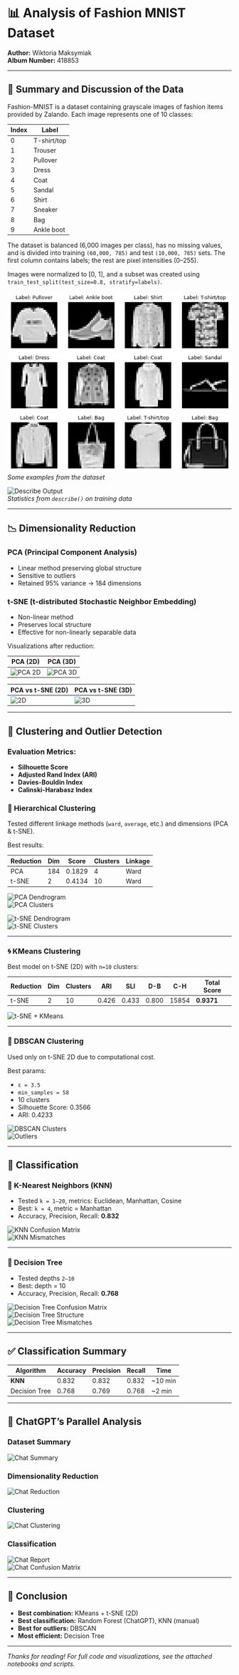 # 📊 Analysis of Fashion MNIST Dataset
**Author:** Wiktoria Maksymiak  
**Album Number:** 418853  

---

## 📝 Summary and Discussion of the Data

Fashion-MNIST is a dataset containing grayscale images of fashion items provided by Zalando. Each image represents one of 10 classes:

| Index | Label        |
|-------|--------------|
| 0     | T-shirt/top  |
| 1     | Trouser      |
| 2     | Pullover     |
| 3     | Dress        |
| 4     | Coat         |
| 5     | Sandal       |
| 6     | Shirt        |
| 7     | Sneaker      |
| 8     | Bag          |
| 9     | Ankle boot   |

The dataset is balanced (6,000 images per class), has no missing values, and is divided into training `(60,000, 785)` and test `(10,000, 785)` sets. The first column contains labels; the rest are pixel intensities (0–255).

Images were normalized to [0, 1], and a subset was created using `train_test_split(test_size=0.8, stratify=labels)`.

![Sample Images](https://github.com/w-maks/Analysis-of-Fashion-Mnist-Dataset/blob/main/images/1/clothes.png)
*Some examples from the dataset*

![Describe Output](1/describe.png)  
*Statistics from `describe()` on training data*

---

## 📉 Dimensionality Reduction

### PCA (Principal Component Analysis)
- Linear method preserving global structure
- Sensitive to outliers
- Retained 95% variance → 184 dimensions

### t-SNE (t-distributed Stochastic Neighbor Embedding)
- Non-linear method
- Preserves local structure
- Effective for non-linearly separable data

Visualizations after reduction:

| PCA (2D) | PCA (3D) |
|---------|----------|
| ![PCA 2D](2/pca%20180d%20onto%202.png) | ![PCA 3D](2/pca%20180d%20onto%203.png) |

| PCA vs t-SNE (2D) | PCA vs t-SNE (3D) |
|------------------|-------------------|
| ![2D](2/pca%20tsne%202d.png) | ![3D](2/pca%20tsne%203d.png) |

---

## 🔗 Clustering and Outlier Detection

### Evaluation Metrics:
- **Silhouette Score**
- **Adjusted Rand Index (ARI)**
- **Davies-Bouldin Index**
- **Calinski-Harabasz Index**

### 📂 Hierarchical Clustering
Tested different linkage methods (`ward`, `average`, etc.) and dimensions (PCA & t-SNE).

Best results:

| Reduction | Dim | Score | Clusters | Linkage |
|-----------|-----|-------|----------|---------|
| PCA       | 184 | 0.1829 | 4        | Ward    |
| t-SNE     | 2   | 0.4134 | 10       | Ward    |

![PCA Dendrogram](3/hierarchical/dendograms/180%2010.png)  
![PCA Clusters](3/hierarchical/plots/180%2010.png)

![t-SNE Dendrogram](3/hierarchical/dendograms/tsne%2010.png)  
![t-SNE Clusters](3/hierarchical/plots/tsne%2010.png)

---

### 🌀 KMeans Clustering

Best model on t-SNE (2D) with `n=10` clusters:

| Reduction | Dim | Clusters | ARI   | SLI   | D-B  | C-H   | Total Score |
|-----------|-----|----------|-------|-------|------|-------|--------------|
| t-SNE     | 2   | 10       | 0.426 | 0.433 | 0.800 | 15854 | **0.9371**   |

![t-SNE + KMeans](3/kmeans/best/tsne.png)

---

### 🧱 DBSCAN Clustering

Used only on t-SNE 2D due to computational cost.

Best params:
- `ε = 3.5`
- `min_samples = 58`
- 10 clusters
- Silhouette Score: 0.3566
- ARI: 0.4233

![DBSCAN Clusters](3/dbscan/clusters.png)  
![Outliers](3/dbscan/outliers.png)

---

## 🧠 Classification

### 📍 K-Nearest Neighbors (KNN)

- Tested `k = 1–20`, metrics: Euclidean, Manhattan, Cosine
- Best: `k = 4`, metric = Manhattan
- Accuracy, Precision, Recall: **0.832**

![KNN Confusion Matrix](5/knn/cm.png)  
![KNN Mismatches](5/knn/wrong.png)

---

### 🌳 Decision Tree

- Tested depths `2–10`
- Best: depth = 10
- Accuracy, Precision, Recall: **0.768**

![Decision Tree Confusion Matrix](5/tree/cm.png)  
![Decision Tree Structure](5/tree/depth10.png)  
![Decision Tree Mismatches](5/tree/wrong.png)

---

## ✅ Classification Summary

| Algorithm     | Accuracy | Precision | Recall | Time     |
|---------------|----------|-----------|--------|----------|
| **KNN**       | 0.832    | 0.832     | 0.832  | ~10 min  |
| Decision Tree | 0.768    | 0.769     | 0.768  | ~2 min   |

---

## 🤖 ChatGPT’s Parallel Analysis

### Dataset Summary

![Chat Summary](chat/summary.png)

### Dimensionality Reduction

![Chat Reduction](chat/reduction.png)

### Clustering

![Chat Clustering](chat/clusters.png)

### Classification

![Chat Report](chat/cr.png)  
![Chat Confusion Matrix](chat/cm.png)

---

## 🏁 Conclusion

- **Best combination:** KMeans + t-SNE (2D)
- **Best classification:** Random Forest (ChatGPT), KNN (manual)
- **Best for outliers:** DBSCAN
- **Most efficient:** Decision Tree

---

*Thanks for reading! For full code and visualizations, see the attached notebooks and scripts.*
